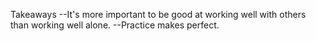 Takeaways
--It's more important to be good at working well with others than working well alone.
--Practice makes perfect.

